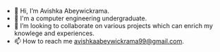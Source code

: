 - 👋 Hi, I’m Avishka Abeywickrama.
- 🌱 I'm a computer engineering undergraduate.
- 💞️ I’m looking to collaborate on various projects which can enrich my knowlege and experiences.
- 📫 How to reach me avishkaabeywickrama99@gmail.com.

<!---
avishka4444/avishka4444 is a ✨ special ✨ repository because its `README.md` (this file) appears on your GitHub profile.
You can click the Preview link to take a look at your changes.
--->

